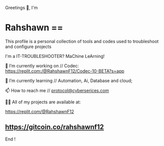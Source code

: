 Greetings 👋, I'm

# Rahshawn ==

This profile is a personal collection of tools and codes used to troubleshoot and configure projects

I'm a IT-TROUBLESHOOTER? MaChine LeArning! 

🔭 I’m currently working on //       Codec: https://replit.com:/@RahshawnF12/Codec-10-BETA?s=app

🌱 I’m currently learning //         Automation, Ai, Database and cloud;

📫 How to reach me //                protocol@cyberserices.com
 
👨‍💻 All of my projects are available at:

https://replit.com/@RahshawnF12

https://gitcoin.co/rahshawnf12
-
End !
